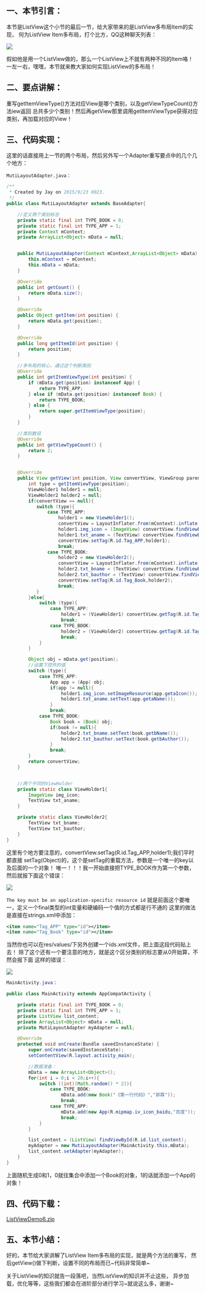## 一、本节引言：
本节是ListView这个小节的最后一节，给大家带来的是ListView多布局Item的实现， 何为ListView Item多布局，打个比方，QQ这种聊天列表：

![](../img/widget-127.png)

假如他是用一个ListView做的，那么一个ListView上不就有两种不同的Item咯！ 一左一右，嘿嘿，本节就来教大家如何实现ListView的多布局！


## 二、要点讲解：
重写getItemViewType()方法对应View是哪个类别，以及getViewTypeCount()方法iew返回 总共多少个类别！然后再getView那里调用getItemViewType获得对应类别，再加载对应的View！


## 三、代码实现：
这里的话直接用上一节的两个布局，然后另外写一个Adapter重写要点中的几个几个地方：

`MutiLayoutAdapter.java：`
```java
/**
 * Created by Jay on 2015/9/23 0023.
 */
public class MutiLayoutAdapter extends BaseAdapter{

    //定义两个类别标志
    private static final int TYPE_BOOK = 0;
    private static final int TYPE_APP = 1;
    private Context mContext;
    private ArrayList<Object> mData = null;


    public MutiLayoutAdapter(Context mContext,ArrayList<Object> mData) {
        this.mContext = mContext;
        this.mData = mData;
    }

    @Override
    public int getCount() {
        return mData.size();
    }

    @Override
    public Object getItem(int position) {
        return mData.get(position);
    }

    @Override
    public long getItemId(int position) {
        return position;
    }

    //多布局的核心，通过这个判断类别
    @Override
    public int getItemViewType(int position) {
        if (mData.get(position) instanceof App) {
            return TYPE_APP;
        } else if (mData.get(position) instanceof Book) {
            return TYPE_BOOK;
        } else {
            return super.getItemViewType(position);
        }
    }

    //类别数目
    @Override
    public int getViewTypeCount() {
        return 2;
    }


    @Override
    public View getView(int position, View convertView, ViewGroup parent) {
        int type = getItemViewType(position);
        ViewHolder1 holder1 = null;
        ViewHolder2 holder2 = null;
        if(convertView == null){
           switch (type){
               case TYPE_APP:
                   holder1 = new ViewHolder1();
                   convertView = LayoutInflater.from(mContext).inflate(R.layout.item_one, parent, false);
                   holder1.img_icon = (ImageView) convertView.findViewById(R.id.img_icon);
                   holder1.txt_aname = (TextView) convertView.findViewById(R.id.txt_aname);
                   convertView.setTag(R.id.Tag_APP,holder1);
                   break;
               case TYPE_BOOK:
                   holder2 = new ViewHolder2();
                   convertView = LayoutInflater.from(mContext).inflate(R.layout.item_two, parent, false);
                   holder2.txt_bname = (TextView) convertView.findViewById(R.id.txt_bname);
                   holder2.txt_bauthor = (TextView) convertView.findViewById(R.id.txt_bauthor);
                   convertView.setTag(R.id.Tag_Book,holder2);
                   break;
           }
        }else{
            switch (type){
                case TYPE_APP:
                    holder1 = (ViewHolder1) convertView.getTag(R.id.Tag_APP);
                    break;
                case TYPE_BOOK:
                    holder2 = (ViewHolder2) convertView.getTag(R.id.Tag_Book);
                    break;
            }
        }

        Object obj = mData.get(position);
        //设置下控件的值
        switch (type){
            case TYPE_APP:
                App app = (App) obj;
                if(app != null){
                    holder1.img_icon.setImageResource(app.getaIcon());
                    holder1.txt_aname.setText(app.getaName());
                }
                break;
            case TYPE_BOOK:
                Book book = (Book) obj;
                if(book != null){
                    holder2.txt_bname.setText(book.getbName());
                    holder2.txt_bauthor.setText(book.getbAuthor());
                }
                break;
        }
        return convertView;
    }


    //两个不同的ViewHolder
    private static class ViewHolder1{
        ImageView img_icon;
        TextView txt_aname;
    }

    private static class ViewHolder2{
        TextView txt_bname;
        TextView txt_bauthor;
    }
}
```

这里有个地方要注意的，convertView.setTag(R.id.Tag_APP,holder1);我们平时都直接 setTag(Object)的，这个是setTag的重载方法，参数是一个唯一的key以及后面的一个对象！ 唯一！！！我一开始直接把TYPE_BOOK作为第一个参数，然后就报下面这个错误：

![](../img/widget-128.png)

`The key must be an application-specific resource id` 就是前面这个要唯一，定义一个final类型的int变量和硬编码一个值的方式都是行不通的 这里的做法是直接在strings.xml中添加：
```xml
<item name="Tag_APP" type="id"></item>
<item name="Tag_Book" type="id"></item>
```

当然你也可以在res/values/下另外创建一个ids.xml文件，把上面这段代码贴上去！ 除了这个还有一个要注意的地方，就是这个区分类别的标志要从0开始算，不然会报下面 这样的错误：

![](../img/widget-129.jpg)
```java
MainActivity.java：

public class MainActivity extends AppCompatActivity {

    private static final int TYPE_BOOK = 0;
    private static final int TYPE_APP = 1;
    private ListView list_content;
    private ArrayList<Object> mData = null;
    private MutiLayoutAdapter myAdapter = null;

    @Override
    protected void onCreate(Bundle savedInstanceState) {
        super.onCreate(savedInstanceState);
        setContentView(R.layout.activity_main);

        //数据准备：
        mData = new ArrayList<Object>();
        for(int i = 0;i < 20;i++){
            switch ((int)(Math.random() * 2)){
                case TYPE_BOOK:
                    mData.add(new Book("《第一行代码》","郭霖"));
                    break;
                case TYPE_APP:
                    mData.add(new App(R.mipmap.iv_icon_baidu,"百度"));
                    break;
            }
        }

        list_content = (ListView) findViewById(R.id.list_content);
        myAdapter = new MutiLayoutAdapter(MainActivity.this,mData);
        list_content.setAdapter(myAdapter);
    }
}
```

上面随机生成0和1，0就往集合中添加一个Book的对象，1的话就添加一个App的对象！


## 四、代码下载：
[ListViewDemo6.zip](../img/ListViewDemo6.zip)


## 五、本节小结：
好的，本节给大家讲解了ListView Item多布局的实现，就是两个方法的重写， 然后getView()做下判断，设置不同的布局而已~代码非常简单~

关于ListView的知识就告一段落吧，当然ListView的知识并不止这些， 异步加载，优化等等，这些我们都会在进阶部分进行学习~就说这么多，谢谢~